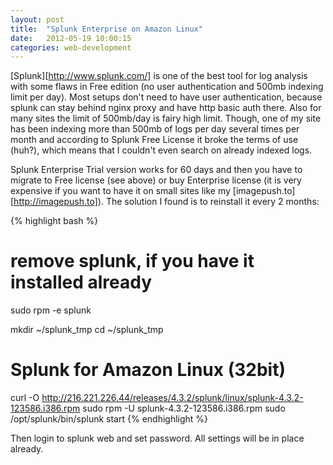 ```yaml
---
layout: post
title:  "Splunk Enterprise on Amazon Linux"
date:   2012-05-19 10:00:15
categories: web-development
---
```

[Splunk][http://www.splunk.com/] is one of the best tool for log analysis with some flaws in Free edition (no user authentication and 500mb indexing limit per day). Most setups don't need to have user authentication, because splunk can stay behind nginx proxy and have http basic auth there. Also for many sites the limit of 500mb/day is fairy high limit. Though, one of my site has been indexing more than 500mb of logs per day several times per month and according to Splunk Free License it broke the terms of use (huh?), which means that I couldn't even search on already indexed logs.

Splunk Enterprise Trial version works for 60 days and then you have to migrate to Free license (see above) or buy Enterprise license (it is very expensive if you want to have it on small sites like my [imagepush.to][http://imagepush.to]). The solution I found is to reinstall it every 2 months:

{% highlight bash %}
# remove splunk, if you have it installed already
sudo rpm -e splunk

mkdir ~/splunk_tmp
cd ~/splunk_tmp

# Splunk for Amazon Linux (32bit)
curl -O http://216.221.226.44/releases/4.3.2/splunk/linux/splunk-4.3.2-123586.i386.rpm
sudo rpm -U splunk-4.3.2-123586.i386.rpm
sudo /opt/splunk/bin/splunk start
{% endhighlight %}

Then login to splunk web and set password. All settings will be in place already.